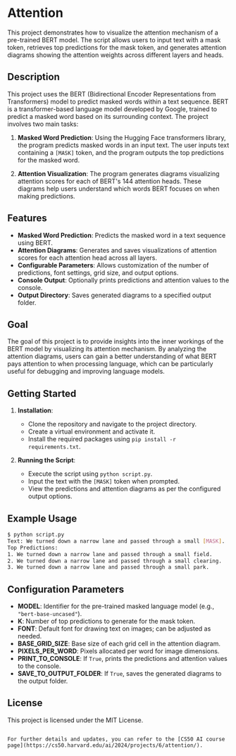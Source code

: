 # Attention

This project demonstrates how to visualize the attention mechanism of a pre-trained BERT model. The script allows users to input text with a mask token, retrieves top predictions for the mask token, and generates attention diagrams showing the attention weights across different layers and heads.

## Description

This project uses the BERT (Bidirectional Encoder Representations from Transformers) model to predict masked words within a text sequence. BERT is a transformer-based language model developed by Google, trained to predict a masked word based on its surrounding context. The project involves two main tasks:

1. **Masked Word Prediction**: Using the Hugging Face transformers library, the program predicts masked words in an input text. The user inputs text containing a `[MASK]` token, and the program outputs the top predictions for the masked word.

2. **Attention Visualization**: The program generates diagrams visualizing attention scores for each of BERT's 144 attention heads. These diagrams help users understand which words BERT focuses on when making predictions.

## Features

- **Masked Word Prediction**: Predicts the masked word in a text sequence using BERT.
- **Attention Diagrams**: Generates and saves visualizations of attention scores for each attention head across all layers.
- **Configurable Parameters**: Allows customization of the number of predictions, font settings, grid size, and output options.
- **Console Output**: Optionally prints predictions and attention values to the console.
- **Output Directory**: Saves generated diagrams to a specified output folder.

## Goal

The goal of this project is to provide insights into the inner workings of the BERT model by visualizing its attention mechanism. By analyzing the attention diagrams, users can gain a better understanding of what BERT pays attention to when processing language, which can be particularly useful for debugging and improving language models.

## Getting Started

1. **Installation**:
   - Clone the repository and navigate to the project directory.
   - Create a virtual environment and activate it.
   - Install the required packages using `pip install -r requirements.txt`.

2. **Running the Script**:
   - Execute the script using `python script.py`.
   - Input the text with the `[MASK]` token when prompted.
   - View the predictions and attention diagrams as per the configured output options.

## Example Usage

```bash
$ python script.py
Text: We turned down a narrow lane and passed through a small [MASK].
Top Predictions:
1. We turned down a narrow lane and passed through a small field.
2. We turned down a narrow lane and passed through a small clearing.
3. We turned down a narrow lane and passed through a small park.
```

## Configuration Parameters

- **MODEL**: Identifier for the pre-trained masked language model (e.g., `"bert-base-uncased"`).
- **K**: Number of top predictions to generate for the mask token.
- **FONT**: Default font for drawing text on images; can be adjusted as needed.
- **BASE_GRID_SIZE**: Base size of each grid cell in the attention diagram.
- **PIXELS_PER_WORD**: Pixels allocated per word for image dimensions.
- **PRINT_TO_CONSOLE**: If `True`, prints the predictions and attention values to the console.
- **SAVE_TO_OUTPUT_FOLDER**: If `True`, saves the generated diagrams to the output folder.

## License

This project is licensed under the MIT License.
```

For further details and updates, you can refer to the [CS50 AI course page](https://cs50.harvard.edu/ai/2024/projects/6/attention/).
